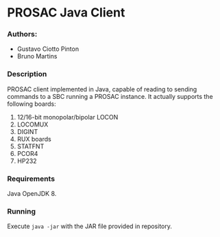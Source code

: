 # PROSAC Java Client

### Authors:
- Gustavo Ciotto Pinton
- Bruno Martins

### Description 
PROSAC client implemented in Java, capable of reading to sending commands to a SBC running a PROSAC instance.
It actually supports the following boards:

1. 12/16-bit monopolar/bipolar LOCON
2. LOCOMUX
3. DIGINT
4. RUX boards
5. STATFNT
6. PCOR4 
7. HP232

### Requirements

Java OpenJDK 8.

### Running

Execute `java -jar` with the JAR file provided in repository.

